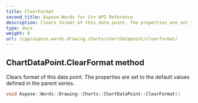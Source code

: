 ```yaml
---
title: ClearFormat
second_title: Aspose.Words for C++ API Reference
description: Clears format of this data point. The properties are set to the default values defined in the parent series. 
type: docs
weight: 0
url: /cpp/aspose.words.drawing.charts/chartdatapoint/clearformat/
---
```

## ChartDataPoint.ClearFormat method


Clears format of this data point. The properties are set to the default values defined in the parent series.

```cpp
void Aspose::Words::Drawing::Charts::ChartDataPoint::ClearFormat()
```

